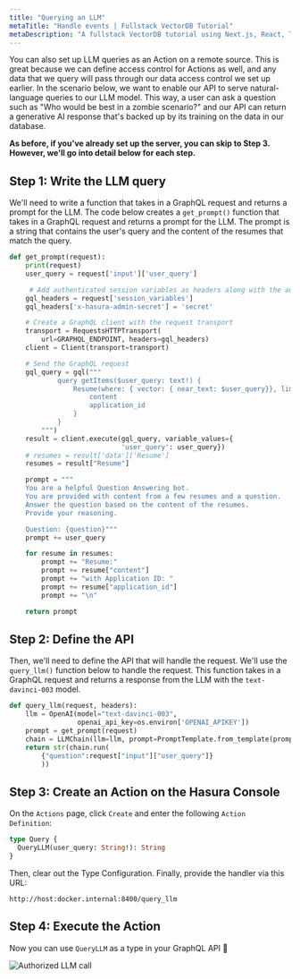```yaml
---
title: "Querying an LLM"
metaTitle: "Handle events | Fullstack VectorDB Tutorial"
metaDescription: "A fullstack VectorDB tutorial using Next.js, React, TypeScript, and Hasura"
---
```


You can also set up LLM queries as an Action on a remote source. This is great because we can define access control for
Actions as well, and any data that we query will pass through our data access control we set up earlier. In the scenario
below, we want to enable our API to serve natural-language queries to our LLM model. This way, a user can ask a question
such as "Who would be best in a zombie scenario?" and our API can return a generative AI response that's backed up by
its training on the data in our database.

**As before, if you've already set up the server, you can skip to Step 3. However, we'll go into detail below for each
step.**

## Step 1: Write the LLM query

We'll need to write a function that takes in a GraphQL request and returns a prompt for the LLM. The code below creates
a `get_prompt()` function that takes in a GraphQL request and returns a prompt for the LLM. The prompt is a string that
contains the user's query and the content of the resumes that match the query.

```python
def get_prompt(request):
    print(request)
    user_query = request['input']['user_query']

     # Add authenticated session variables as headers along with the admin secret
    gql_headers = request['session_variables']
    gql_headers['x-hasura-admin-secret'] = 'secret'

    # Create a GraphQL client with the request transport
    transport = RequestsHTTPTransport(
        url=GRAPHQL_ENDPOINT, headers=gql_headers)
    client = Client(transport=transport)

    # Send the GraphQL request
    gql_query = gql("""
            query getItems($user_query: text!) {
                Resume(where: { vector: { near_text: $user_query}}, limit: 3) {
                    content
                    application_id
                }
            }
        """)
    result = client.execute(gql_query, variable_values={
                            'user_query': user_query})
    # resumes = result['data']['Resume']
    resumes = result["Resume"]

    prompt = """
    You are a helpful Question Answering bot.
    You are provided with content from a few resumes and a question.
    Answer the question based on the content of the resumes.
    Provide your reasoning.

    Question: {question}"""
    prompt += user_query

    for resume in resumes:
        prompt += "Resume:"
        prompt += resume["content"]
        prompt += "with Application ID: "
        prompt += resume["application_id"]
        prompt += "\n"

    return prompt
```

## Step 2: Define the API

Then, we'll need to define the API that will handle the request. We'll use the `query_llm()` function below to handle
the request. This function takes in a GraphQL request and returns a response from the LLM with the `text-davinci-003`
model.

```python
def query_llm(request, headers):
    llm = OpenAI(model="text-davinci-003",
                 openai_api_key=os.environ['OPENAI_APIKEY'])
    prompt = get_prompt(request)
    chain = LLMChain(llm=llm, prompt=PromptTemplate.from_template(prompt))
    return str(chain.run(
        {"question":request["input"]["user_query"]}
        ))

```

## Step 3: Create an Action on the Hasura Console

On the `Actions` page, click `Create` and enter the following `Action Definition`:

```graphql
type Query {
  QueryLLM(user_query: String!): String
}
```

Then, clear out the Type Configuration. Finally, provide the handler via this URL:

`http://host:docker.internal:8400/query_llm`

## Step 4: Execute the Action

Now you can use `QueryLLM` as a type in your GraphQL API 🎉

![Authorized LLM call](https://graphql-engine-cdn.hasura.io/learn-hasura/assets/graphql-vectordb/authorized_llm_call.png)
